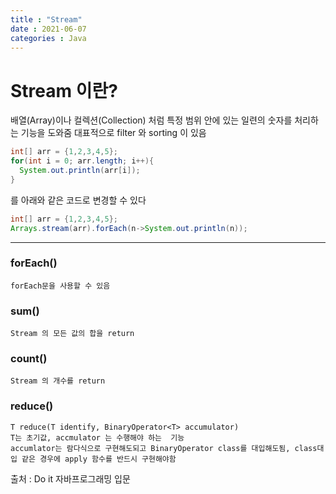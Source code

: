 ```yaml
---
title : "Stream"
date : 2021-06-07
categories : Java
---
```


# Stream 이란?  
  배열(Array)이나 컬렉션(Collection) 처럼 특정 범위 안에 있는 일련의 숫자를  처리하는 기능을 도와줌
  대표적으로 filter 와 sorting 이 있음
    
    
```java
int[] arr = {1,2,3,4,5};
for(int i = 0; arr.length; i++){
  System.out.println(arr[i]);
}
```
를 아래와 같은 코드로 변경할 수 있다

```java
int[] arr = {1,2,3,4,5};
Arrays.stream(arr).forEach(n->System.out.println(n));
```

---
### forEach()
    forEach문을 사용할 수 있음

### sum()
    Stream 의 모든 값의 합을 return
    
### count()
    Stream 의 개수를 return

### reduce()
    T reduce(T identify, BinaryOperator<T> accumulator)
    T는 초기값, accmulator 는 수행해야 하는  기능 
    accumlator는 람다식으로 구현해도되고 BinaryOperator class를 대입해도됨, class대입 같은 경우에 apply 함수를 반드시 구현해야함
    
출처 :  Do it 자바프로그래밍 입문

